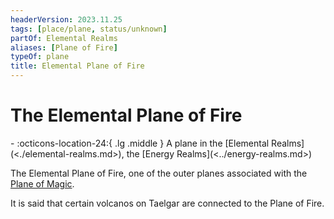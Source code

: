```yaml
---
headerVersion: 2023.11.25
tags: [place/plane, status/unknown]
partOf: Elemental Realms
aliases: [Plane of Fire]
typeOf: plane
title: Elemental Plane of Fire
---
```

# The Elemental Plane of Fire
<div class="grid cards ext-narrow-margin ext-one-column" markdown>
-    :octicons-location-24:{ .lg .middle } A plane in the [Elemental Realms](<./elemental-realms.md>), the [Energy Realms](<../energy-realms.md>)  
</div>


The Elemental Plane of Fire, one of the outer planes associated with the [Plane of Magic](<../plane-of-magic.md>).

It is said that certain volcanos on Taelgar are connected to the Plane of Fire.



